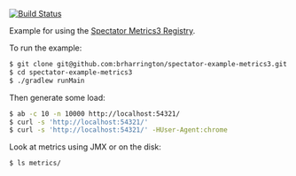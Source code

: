 
[![Build Status](https://travis-ci.org/brharrington/spectator-example-metrics3.svg)](https://travis-ci.org/brharrington/spectator-example-metrics3/builds)

Example for using the [Spectator Metrics3 Registry](https://github.com/Netflix/spectator/wiki/Metrics3-Registry).

To run the example:

```bash
$ git clone git@github.com:brharrington/spectator-example-metrics3.git
$ cd spectator-example-metrics3
$ ./gradlew runMain
```

Then generate some load:

```bash
$ ab -c 10 -n 10000 http://localhost:54321/
$ curl -s 'http://localhost:54321/'
$ curl -s 'http://localhost:54321/' -HUser-Agent:chrome
```

Look at metrics using JMX or on the disk:

```bash
$ ls metrics/
```
